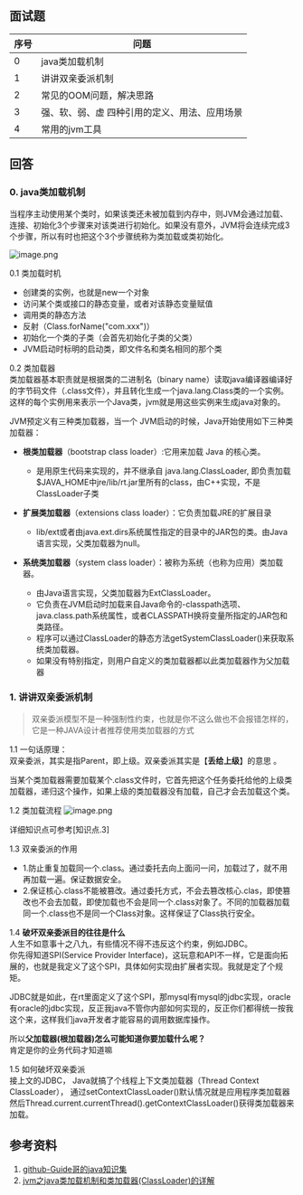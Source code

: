 ## 面试题

| 序号 | 问题                                          |
| ---- | --------------------------------------------- |
| 0    | java类加载机制                                |
| 1    | 讲讲双亲委派机制                              |
| 2    | 常见的OOM问题，解决思路                       |
| 3    | 强、软、弱、虚 四种引用的定义、用法、应用场景 |
| 4    | 常用的jvm工具                                 |

## 回答

### 0. java类加载机制

当程序主动使用某个类时，如果该类还未被加载到内存中，则JVM会通过加载、连接、初始化3个步骤来对该类进行初始化。如果没有意外，JVM将会连续完成3个步骤，所以有时也把这个3个步骤统称为类加载或类初始化。


![image.png](https://p9-juejin.byteimg.com/tos-cn-i-k3u1fbpfcp/e105f2913fce418bb82559efb56b2789~tplv-k3u1fbpfcp-watermark.image)

0.1 类加载时机  

- 创建类的实例，也就是new一个对象
- 访问某个类或接口的静态变量，或者对该静态变量赋值
- 调用类的静态方法
- 反射（Class.forName("com.xxx")）
- 初始化一个类的子类（会首先初始化子类的父类）
- JVM启动时标明的启动类，即文件名和类名相同的那个类    

0.2 类加载器  
类加载器基本职责就是根据类的二进制名（binary name）读取java编译器编译好的字节码文件（.class文件），并且转化生成一个java.lang.Class类的一个实例。这样的每个实例用来表示一个Java类，jvm就是用这些实例来生成java对象的。  

JVM预定义有三种类加载器，当一个 JVM启动的时候，Java开始使用如下三种类加载器：

-  **根类加载器**（bootstrap class loader）:它用来加载 Java 的核心类。
   - 是用原生代码来实现的，并不继承自 java.lang.ClassLoader, 即负责加载$JAVA_HOME中jre/lib/rt.jar里所有的class，由C++实现，不是ClassLoader子类

-  **扩展类加载器**（extensions class loader）：它负责加载JRE的扩展目录
   - lib/ext或者由java.ext.dirs系统属性指定的目录中的JAR包的类。由Java语言实现，父类加载器为null。
-  **系统类加载器**（system class loader）：被称为系统（也称为应用）类加载器。
   - 由Java语言实现，父类加载器为ExtClassLoader。
   - 它负责在JVM启动时加载来自Java命令的-classpath选项、java.class.path系统属性，或者CLASSPATH换将变量所指定的JAR包和类路径。
   - 程序可以通过ClassLoader的静态方法getSystemClassLoader()来获取系统类加载器。
   - 如果没有特别指定，则用户自定义的类加载器都以此类加载器作为父加载器



### 1. 讲讲双亲委派机制

> 双亲委派模型不是一种强制性约束，也就是你不这么做也不会报错怎样的，它是一种JAVA设计者推荐使用类加载器的方式  

1.1 一句话原理：  
    双亲委派，其实是指Parent，即上级。双亲委派其实是【**丢给上级**】的意思 。  

当某个类加载器需要加载某个.class文件时，它首先把这个任务委托给他的上级类加载器，递归这个操作，如果上级的类加载器没有加载，自己才会去加载这个类。

1.2 类加载流程
![image.png](https://p3-juejin.byteimg.com/tos-cn-i-k3u1fbpfcp/6cfc8eeddbc94e39979d75cf513f933a~tplv-k3u1fbpfcp-watermark.image)


详细知识点可参考[知识点.3]

1.3 双亲委派的作用

- 1.防止重复加载同一个.class。通过委托去向上面问一问，加载过了，就不用再加载一遍。保证数据安全。
- 2.保证核心.class不能被篡改。通过委托方式，不会去篡改核心.clas，即使篡改也不会去加载，即使加载也不会是同一个.class对象了。不同的加载器加载同一个.class也不是同一个Class对象。这样保证了Class执行安全。

1.4 **破坏双亲委派目的往往是什么**  
人生不如意事十之八九，有些情况不得不违反这个约束，例如JDBC。  
你先得知道SPI(Service Provider Interface)，这玩意和API不一样，它是面向拓展的，也就是我定义了这个SPI，具体如何实现由扩展者实现。我就是定了个规矩。  

JDBC就是如此，在rt里面定义了这个SPI，那mysql有mysql的jdbc实现，oracle有oracle的jdbc实现，反正我java不管你内部如何实现的，反正你们都得统一按我这个来，这样我们java开发者才能容易的调用数据库操作。

所以**父加载器(根加载器)怎么可能知道你要加载什么呢？**   
肯定是你的业务代码才知道嘛
    
1.5 如何破坏双亲委派  
接上文的JDBC，
Java就搞了个线程上下文类加载器（Thread Context ClassLoader），
通过setContextClassLoader()默认情况就是应用程序类加载器然后Thread.current.currentThread().getContextClassLoader()获得类加载器来加载。



## 参考资料
1. [github-Guide哥的java知识集](https://github.com/Snailclimb/JavaGuide)
2. [jvm之java类加载机制和类加载器(ClassLoader)的详解](https://blog.csdn.net/m0_38075425/article/details/81627349)